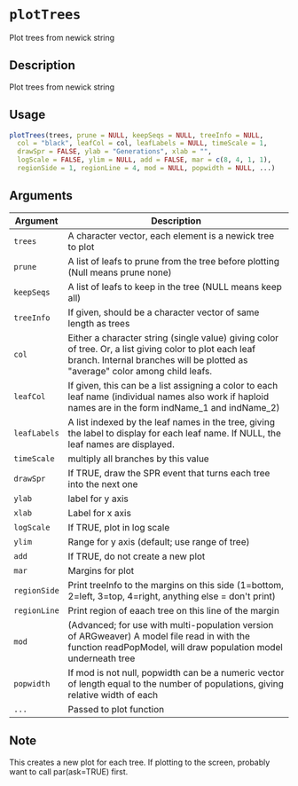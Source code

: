 # `plotTrees`

Plot trees from newick string


## Description

Plot trees from newick string


## Usage

```r
plotTrees(trees, prune = NULL, keepSeqs = NULL, treeInfo = NULL,
  col = "black", leafCol = col, leafLabels = NULL, timeScale = 1,
  drawSpr = FALSE, ylab = "Generations", xlab = "",
  logScale = FALSE, ylim = NULL, add = FALSE, mar = c(8, 4, 1, 1),
  regionSide = 1, regionLine = 4, mod = NULL, popwidth = NULL, ...)
```


## Arguments

Argument      |Description
------------- |----------------
`trees`     |     A character vector, each element is a newick tree to plot
`prune`     |     A list of leafs to prune from the tree before plotting (Null means prune none)
`keepSeqs`     |     A list of leafs to keep in the tree (NULL means keep all)
`treeInfo`     |     If given, should be a character vector of same length as trees
`col`     |     Either a character string (single value) giving color of tree. Or, a list giving color to plot each leaf branch. Internal branches will be plotted as "average" color among child leafs.
`leafCol`     |     If given, this can be a list assigning a color to each leaf name (individual names also work if haploid names are in the form indName_1 and indName_2)
`leafLabels`     |     A list indexed by the leaf names in the tree, giving the label to display for each leaf name. If NULL, the leaf names are displayed.
`timeScale`     |     multiply all branches by this value
`drawSpr`     |     If TRUE, draw the SPR event that turns each tree into the next one
`ylab`     |     label for y axis
`xlab`     |     Label for x axis
`logScale`     |     If TRUE, plot in log scale
`ylim`     |     Range for y axis (default; use range of tree)
`add`     |     If TRUE, do not create a new plot
`mar`     |     Margins for plot
`regionSide`     |     Print treeInfo to the margins on this side (1=bottom, 2=left, 3=top, 4=right, anything else = don't print)
`regionLine`     |     Print region of eaach tree on this line of the margin
`mod`     |     (Advanced; for use with multi-population version of ARGweaver) A model file read in with the function readPopModel, will draw population model underneath tree
`popwidth`     |     If mod is not null, popwidth can be a numeric vector of length equal to the number of populations, giving relative width of each
`...`     |     Passed to plot function


## Note

This creates a new plot for each tree. If plotting to the screen, probably
 want to call par(ask=TRUE) first.
